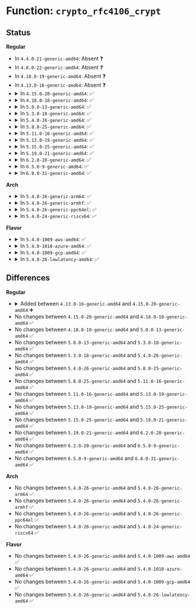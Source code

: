 # Function: <code>crypto_rfc4106_crypt</code>

## Status
<b>Regular</b>
<ul>
<li>
In <code>4.4.0-21-generic-amd64</code>: Absent ❓
</li>
<li>
In <code>4.8.0-22-generic-amd64</code>: Absent ❓
</li>
<li>
In <code>4.10.0-19-generic-amd64</code>: Absent ❓
</li>
<li>
In <code>4.13.0-16-generic-amd64</code>: Absent ❓
</li>
<li>
<details>
<summary>In <code>4.15.0-20-generic-amd64</code>: ✅</summary>

```c
struct aead_request * crypto_rfc4106_crypt(struct aead_request * req)
```

```json
{
  "name": "crypto_rfc4106_crypt",
  "collision_type": "Unique Static",
  "inline_type": "No",
  "funcs": [
    {
      "addr": 18446744071583276240,
      "name": "crypto_rfc4106_crypt",
      "external": false,
      "loc": "crypto/gcm.c:805",
      "file": "crypto/gcm.c",
      "inline": "seen, unknown",
      "caller_inline": [],
      "caller_func": [
        "crypto/gcm.c:crypto_rfc4106_decrypt",
        "crypto/gcm.c:crypto_rfc4106_encrypt"
      ]
    }
  ],
  "symbols": [
    {
      "addr": 18446744071583276240,
      "name": "crypto_rfc4106_crypt",
      "section": ".text",
      "bind": "STB_LOCAL",
      "size": 692
    }
  ]
}
```
</details>
</li>
<li>
<details>
<summary>In <code>4.18.0-10-generic-amd64</code>: ✅</summary>

```c
struct aead_request * crypto_rfc4106_crypt(struct aead_request * req)
```

```json
{
  "name": "crypto_rfc4106_crypt",
  "collision_type": "Unique Static",
  "inline_type": "No",
  "funcs": [
    {
      "addr": 18446744071583484352,
      "name": "crypto_rfc4106_crypt",
      "external": false,
      "loc": "crypto/gcm.c:805",
      "file": "crypto/gcm.c",
      "inline": "seen, unknown",
      "caller_inline": [],
      "caller_func": [
        "crypto/gcm.c:crypto_rfc4106_decrypt",
        "crypto/gcm.c:crypto_rfc4106_encrypt"
      ]
    }
  ],
  "symbols": [
    {
      "addr": 18446744071583484352,
      "name": "crypto_rfc4106_crypt",
      "section": ".text",
      "bind": "STB_LOCAL",
      "size": 692
    }
  ]
}
```
</details>
</li>
<li>
<details>
<summary>In <code>5.0.0-13-generic-amd64</code>: ✅</summary>

```c
struct aead_request * crypto_rfc4106_crypt(struct aead_request * req)
```

```json
{
  "name": "crypto_rfc4106_crypt",
  "collision_type": "Unique Static",
  "inline_type": "No",
  "funcs": [
    {
      "addr": 18446744071583605040,
      "name": "crypto_rfc4106_crypt",
      "external": false,
      "loc": "crypto/gcm.c:805",
      "file": "crypto/gcm.c",
      "inline": "seen, unknown",
      "caller_inline": [],
      "caller_func": [
        "crypto/gcm.c:crypto_rfc4106_decrypt",
        "crypto/gcm.c:crypto_rfc4106_encrypt"
      ]
    }
  ],
  "symbols": [
    {
      "addr": 18446744071583605040,
      "name": "crypto_rfc4106_crypt",
      "section": ".text",
      "bind": "STB_LOCAL",
      "size": 692
    }
  ]
}
```
</details>
</li>
<li>
<details>
<summary>In <code>5.3.0-18-generic-amd64</code>: ✅</summary>

```c
struct aead_request * crypto_rfc4106_crypt(struct aead_request * req)
```

```json
{
  "name": "crypto_rfc4106_crypt",
  "collision_type": "Unique Static",
  "inline_type": "No",
  "funcs": [
    {
      "addr": 18446744071583791376,
      "name": "crypto_rfc4106_crypt",
      "external": false,
      "loc": "crypto/gcm.c:778",
      "file": "crypto/gcm.c",
      "inline": "seen, unknown",
      "caller_inline": [],
      "caller_func": [
        "crypto/gcm.c:crypto_rfc4106_decrypt",
        "crypto/gcm.c:crypto_rfc4106_encrypt"
      ]
    }
  ],
  "symbols": [
    {
      "addr": 18446744071583791376,
      "name": "crypto_rfc4106_crypt",
      "section": ".text",
      "bind": "STB_LOCAL",
      "size": 700
    }
  ]
}
```
</details>
</li>
<li>
<details>
<summary>In <code>5.4.0-26-generic-amd64</code>: ✅</summary>

```c
struct aead_request * crypto_rfc4106_crypt(struct aead_request * req)
```

```json
{
  "name": "crypto_rfc4106_crypt",
  "collision_type": "Unique Static",
  "inline_type": "No",
  "funcs": [
    {
      "addr": 18446744071583894320,
      "name": "crypto_rfc4106_crypt",
      "external": false,
      "loc": "crypto/gcm.c:761",
      "file": "crypto/gcm.c",
      "inline": "seen, unknown",
      "caller_inline": [],
      "caller_func": [
        "crypto/gcm.c:crypto_rfc4106_decrypt",
        "crypto/gcm.c:crypto_rfc4106_encrypt"
      ]
    }
  ],
  "symbols": [
    {
      "addr": 18446744071583894320,
      "name": "crypto_rfc4106_crypt",
      "section": ".text",
      "bind": "STB_LOCAL",
      "size": 700
    }
  ]
}
```
</details>
</li>
<li>
<details>
<summary>In <code>5.8.0-25-generic-amd64</code>: ✅</summary>

```c
struct aead_request * crypto_rfc4106_crypt(struct aead_request * req)
```

```json
{
  "name": "crypto_rfc4106_crypt",
  "collision_type": "Unique Static",
  "inline_type": "No",
  "funcs": [
    {
      "addr": 18446744071584282640,
      "name": "crypto_rfc4106_crypt",
      "external": false,
      "loc": "crypto/gcm.c:730",
      "file": "crypto/gcm.c",
      "inline": "seen, unknown",
      "caller_inline": [],
      "caller_func": [
        "crypto/gcm.c:crypto_rfc4106_decrypt",
        "crypto/gcm.c:crypto_rfc4106_encrypt"
      ]
    }
  ],
  "symbols": [
    {
      "addr": 18446744071584282640,
      "name": "crypto_rfc4106_crypt",
      "section": ".text",
      "bind": "STB_LOCAL",
      "size": 703
    }
  ]
}
```
</details>
</li>
<li>
<details>
<summary>In <code>5.11.0-16-generic-amd64</code>: ✅</summary>

```c
struct aead_request * crypto_rfc4106_crypt(struct aead_request * req)
```

```json
{
  "name": "crypto_rfc4106_crypt",
  "collision_type": "Unique Static",
  "inline_type": "No",
  "funcs": [
    {
      "addr": 18446744071584400336,
      "name": "crypto_rfc4106_crypt",
      "external": false,
      "loc": "crypto/gcm.c:722",
      "file": "crypto/gcm.c",
      "inline": "seen, unknown",
      "caller_inline": [],
      "caller_func": [
        "crypto/gcm.c:crypto_rfc4106_decrypt",
        "crypto/gcm.c:crypto_rfc4106_encrypt"
      ]
    }
  ],
  "symbols": [
    {
      "addr": 18446744071584400336,
      "name": "crypto_rfc4106_crypt",
      "section": ".text",
      "bind": "STB_LOCAL",
      "size": 703
    }
  ]
}
```
</details>
</li>
<li>
<details>
<summary>In <code>5.13.0-19-generic-amd64</code>: ✅</summary>

```c
struct aead_request * crypto_rfc4106_crypt(struct aead_request * req)
```

```json
{
  "name": "crypto_rfc4106_crypt",
  "collision_type": "Unique Static",
  "inline_type": "No",
  "funcs": [
    {
      "addr": 18446744071584436784,
      "name": "crypto_rfc4106_crypt",
      "external": false,
      "loc": "crypto/gcm.c:722",
      "file": "crypto/gcm.c",
      "inline": "seen, unknown",
      "caller_inline": [],
      "caller_func": [
        "crypto/gcm.c:crypto_rfc4106_decrypt",
        "crypto/gcm.c:crypto_rfc4106_encrypt"
      ]
    }
  ],
  "symbols": [
    {
      "addr": 18446744071584436784,
      "name": "crypto_rfc4106_crypt",
      "section": ".text",
      "bind": "STB_LOCAL",
      "size": 703
    }
  ]
}
```
</details>
</li>
<li>
<details>
<summary>In <code>5.15.0-25-generic-amd64</code>: ✅</summary>

```c
struct aead_request * crypto_rfc4106_crypt(struct aead_request * req)
```

```json
{
  "name": "crypto_rfc4106_crypt",
  "collision_type": "Unique Static",
  "inline_type": "No",
  "funcs": [
    {
      "addr": 18446744071584834144,
      "name": "crypto_rfc4106_crypt",
      "external": false,
      "loc": "crypto/gcm.c:722",
      "file": "crypto/gcm.c",
      "inline": "seen, unknown",
      "caller_inline": [],
      "caller_func": [
        "crypto/gcm.c:crypto_rfc4106_decrypt",
        "crypto/gcm.c:crypto_rfc4106_encrypt"
      ]
    }
  ],
  "symbols": [
    {
      "addr": 18446744071584834144,
      "name": "crypto_rfc4106_crypt",
      "section": ".text",
      "bind": "STB_LOCAL",
      "size": 703
    }
  ]
}
```
</details>
</li>
<li>
<details>
<summary>In <code>5.19.0-21-generic-amd64</code>: ✅</summary>

```c
struct aead_request * crypto_rfc4106_crypt(struct aead_request * req)
```

```json
{
  "name": "crypto_rfc4106_crypt",
  "collision_type": "Unique Static",
  "inline_type": "No",
  "funcs": [
    {
      "addr": 18446744071585527056,
      "name": "crypto_rfc4106_crypt",
      "external": false,
      "loc": "crypto/gcm.c:722",
      "file": "crypto/gcm.c",
      "inline": "seen, unknown",
      "caller_inline": [],
      "caller_func": [
        "crypto/gcm.c:crypto_rfc4106_decrypt",
        "crypto/gcm.c:crypto_rfc4106_encrypt"
      ]
    }
  ],
  "symbols": [
    {
      "addr": 18446744071585527056,
      "name": "crypto_rfc4106_crypt",
      "section": ".text",
      "bind": "STB_LOCAL",
      "size": 710
    }
  ]
}
```
</details>
</li>
<li>
<details>
<summary>In <code>6.2.0-20-generic-amd64</code>: ✅</summary>

```c
struct aead_request * crypto_rfc4106_crypt(struct aead_request * req)
```

```json
{
  "name": "crypto_rfc4106_crypt",
  "collision_type": "Unique Static",
  "inline_type": "No",
  "funcs": [
    {
      "addr": 18446744071586288448,
      "name": "crypto_rfc4106_crypt",
      "external": false,
      "loc": "crypto/gcm.c:722",
      "file": "crypto/gcm.c",
      "inline": "seen, unknown",
      "caller_inline": [],
      "caller_func": [
        "crypto/gcm.c:crypto_rfc4106_decrypt",
        "crypto/gcm.c:crypto_rfc4106_encrypt"
      ]
    }
  ],
  "symbols": [
    {
      "addr": 18446744071586288448,
      "name": "crypto_rfc4106_crypt",
      "section": ".text",
      "bind": "STB_LOCAL",
      "size": 710
    }
  ]
}
```
</details>
</li>
<li>
<details>
<summary>In <code>6.5.0-9-generic-amd64</code>: ✅</summary>

```c
struct aead_request * crypto_rfc4106_crypt(struct aead_request * req)
```

```json
{
  "name": "crypto_rfc4106_crypt",
  "collision_type": "Unique Static",
  "inline_type": "No",
  "funcs": [
    {
      "addr": 18446744071586532560,
      "name": "crypto_rfc4106_crypt",
      "external": false,
      "loc": "crypto/gcm.c:720",
      "file": "crypto/gcm.c",
      "inline": "seen, unknown",
      "caller_inline": [],
      "caller_func": [
        "crypto/gcm.c:crypto_rfc4106_decrypt",
        "crypto/gcm.c:crypto_rfc4106_encrypt"
      ]
    }
  ],
  "symbols": [
    {
      "addr": 18446744071586532560,
      "name": "crypto_rfc4106_crypt",
      "section": ".text",
      "bind": "STB_LOCAL",
      "size": 710
    }
  ]
}
```
</details>
</li>
<li>
<details>
<summary>In <code>6.8.0-31-generic-amd64</code>: ✅</summary>

```c
struct aead_request * crypto_rfc4106_crypt(struct aead_request * req)
```

```json
{
  "name": "crypto_rfc4106_crypt",
  "collision_type": "Unique Static",
  "inline_type": "No",
  "funcs": [
    {
      "addr": 18446744071586802832,
      "name": "crypto_rfc4106_crypt",
      "external": false,
      "loc": "crypto/gcm.c:718",
      "file": "crypto/gcm.c",
      "inline": "seen, unknown",
      "caller_inline": [],
      "caller_func": [
        "crypto/gcm.c:crypto_rfc4106_decrypt",
        "crypto/gcm.c:crypto_rfc4106_encrypt"
      ]
    }
  ],
  "symbols": [
    {
      "addr": 18446744071586802832,
      "name": "crypto_rfc4106_crypt",
      "section": ".text",
      "bind": "STB_LOCAL",
      "size": 710
    }
  ]
}
```
</details>
</li>
</ul>
<b>Arch</b>
<ul>
<li>
<details>
<summary>In <code>5.4.0-26-generic-arm64</code>: ✅</summary>

```c
struct aead_request * crypto_rfc4106_crypt(struct aead_request * req)
```

```json
{
  "name": "crypto_rfc4106_crypt",
  "collision_type": "Unique Static",
  "inline_type": "No",
  "funcs": [
    {
      "addr": 18446603336495714032,
      "name": "crypto_rfc4106_crypt",
      "external": false,
      "loc": "crypto/gcm.c:761",
      "file": "crypto/gcm.c",
      "inline": "seen, unknown",
      "caller_inline": [],
      "caller_func": [
        "crypto/gcm.c:crypto_rfc4106_decrypt",
        "crypto/gcm.c:crypto_rfc4106_encrypt"
      ]
    }
  ],
  "symbols": [
    {
      "addr": 18446603336495714032,
      "name": "crypto_rfc4106_crypt",
      "section": ".text",
      "bind": "STB_LOCAL",
      "size": 480
    }
  ]
}
```
</details>
</li>
<li>
<details>
<summary>In <code>5.4.0-26-generic-armhf</code>: ✅</summary>

```c
struct aead_request * crypto_rfc4106_crypt(struct aead_request * req)
```

```json
{
  "name": "crypto_rfc4106_crypt",
  "collision_type": "Unique Static",
  "inline_type": "No",
  "funcs": [
    {
      "addr": 3229067092,
      "name": "crypto_rfc4106_crypt",
      "external": false,
      "loc": "crypto/gcm.c:761",
      "file": "crypto/gcm.c",
      "inline": "seen, unknown",
      "caller_inline": [],
      "caller_func": [
        "crypto/gcm.c:crypto_rfc4106_decrypt",
        "crypto/gcm.c:crypto_rfc4106_encrypt"
      ]
    }
  ],
  "symbols": [
    {
      "addr": 3229067092,
      "name": "crypto_rfc4106_crypt",
      "section": ".text",
      "bind": "STB_LOCAL",
      "size": 568
    }
  ]
}
```
</details>
</li>
<li>
<details>
<summary>In <code>5.4.0-26-generic-ppc64el</code>: ✅</summary>

```c
struct aead_request * crypto_rfc4106_crypt(struct aead_request * req)
```

```json
{
  "name": "crypto_rfc4106_crypt",
  "collision_type": "Unique Static",
  "inline_type": "No",
  "funcs": [
    {
      "addr": 13835058055289863472,
      "name": "crypto_rfc4106_crypt",
      "external": false,
      "loc": "crypto/gcm.c:761",
      "file": "crypto/gcm.c",
      "inline": "seen, unknown",
      "caller_inline": [],
      "caller_func": [
        "crypto/gcm.c:crypto_rfc4106_decrypt",
        "crypto/gcm.c:crypto_rfc4106_encrypt"
      ]
    }
  ],
  "symbols": [
    {
      "addr": 13835058055289863472,
      "name": "crypto_rfc4106_crypt",
      "section": ".text",
      "bind": "STB_LOCAL",
      "size": 676
    }
  ]
}
```
</details>
</li>
<li>
<details>
<summary>In <code>5.4.0-24-generic-riscv64</code>: ✅</summary>

```c
struct aead_request * crypto_rfc4106_crypt(struct aead_request * req)
```

```json
{
  "name": "crypto_rfc4106_crypt",
  "collision_type": "Unique Static",
  "inline_type": "No",
  "funcs": [
    {
      "addr": 18446743936274857662,
      "name": "crypto_rfc4106_crypt",
      "external": false,
      "loc": "crypto/gcm.c:761",
      "file": "crypto/gcm.c",
      "inline": "seen, unknown",
      "caller_inline": [],
      "caller_func": [
        "crypto/gcm.c:crypto_rfc4106_decrypt",
        "crypto/gcm.c:crypto_rfc4106_encrypt"
      ]
    }
  ],
  "symbols": [
    {
      "addr": 18446743936274857662,
      "name": "crypto_rfc4106_crypt",
      "section": ".text",
      "bind": "STB_LOCAL",
      "size": 522
    }
  ]
}
```
</details>
</li>
</ul>
<b>Flavor</b>
<ul>
<li>
<details>
<summary>In <code>5.4.0-1009-aws-amd64</code>: ✅</summary>

```c
struct aead_request * crypto_rfc4106_crypt(struct aead_request * req)
```

```json
{
  "name": "crypto_rfc4106_crypt",
  "collision_type": "Unique Static",
  "inline_type": "No",
  "funcs": [
    {
      "addr": 18446744071583863056,
      "name": "crypto_rfc4106_crypt",
      "external": false,
      "loc": "crypto/gcm.c:761",
      "file": "crypto/gcm.c",
      "inline": "seen, unknown",
      "caller_inline": [],
      "caller_func": [
        "crypto/gcm.c:crypto_rfc4106_decrypt",
        "crypto/gcm.c:crypto_rfc4106_encrypt"
      ]
    }
  ],
  "symbols": [
    {
      "addr": 18446744071583863056,
      "name": "crypto_rfc4106_crypt",
      "section": ".text",
      "bind": "STB_LOCAL",
      "size": 700
    }
  ]
}
```
</details>
</li>
<li>
<details>
<summary>In <code>5.4.0-1010-azure-amd64</code>: ✅</summary>

```c
struct aead_request * crypto_rfc4106_crypt(struct aead_request * req)
```

```json
{
  "name": "crypto_rfc4106_crypt",
  "collision_type": "Unique Static",
  "inline_type": "No",
  "funcs": [
    {
      "addr": 18446744071583800112,
      "name": "crypto_rfc4106_crypt",
      "external": false,
      "loc": "crypto/gcm.c:761",
      "file": "crypto/gcm.c",
      "inline": "seen, unknown",
      "caller_inline": [],
      "caller_func": [
        "crypto/gcm.c:crypto_rfc4106_decrypt",
        "crypto/gcm.c:crypto_rfc4106_encrypt"
      ]
    }
  ],
  "symbols": [
    {
      "addr": 18446744071583800112,
      "name": "crypto_rfc4106_crypt",
      "section": ".text",
      "bind": "STB_LOCAL",
      "size": 700
    }
  ]
}
```
</details>
</li>
<li>
<details>
<summary>In <code>5.4.0-1009-gcp-amd64</code>: ✅</summary>

```c
struct aead_request * crypto_rfc4106_crypt(struct aead_request * req)
```

```json
{
  "name": "crypto_rfc4106_crypt",
  "collision_type": "Unique Static",
  "inline_type": "No",
  "funcs": [
    {
      "addr": 18446744071583846816,
      "name": "crypto_rfc4106_crypt",
      "external": false,
      "loc": "crypto/gcm.c:761",
      "file": "crypto/gcm.c",
      "inline": "seen, unknown",
      "caller_inline": [],
      "caller_func": [
        "crypto/gcm.c:crypto_rfc4106_decrypt",
        "crypto/gcm.c:crypto_rfc4106_encrypt"
      ]
    }
  ],
  "symbols": [
    {
      "addr": 18446744071583846816,
      "name": "crypto_rfc4106_crypt",
      "section": ".text",
      "bind": "STB_LOCAL",
      "size": 700
    }
  ]
}
```
</details>
</li>
<li>
<details>
<summary>In <code>5.4.0-26-lowlatency-amd64</code>: ✅</summary>

```c
struct aead_request * crypto_rfc4106_crypt(struct aead_request * req)
```

```json
{
  "name": "crypto_rfc4106_crypt",
  "collision_type": "Unique Static",
  "inline_type": "No",
  "funcs": [
    {
      "addr": 18446744071583947888,
      "name": "crypto_rfc4106_crypt",
      "external": false,
      "loc": "crypto/gcm.c:761",
      "file": "crypto/gcm.c",
      "inline": "seen, unknown",
      "caller_inline": [],
      "caller_func": [
        "crypto/gcm.c:crypto_rfc4106_decrypt",
        "crypto/gcm.c:crypto_rfc4106_encrypt"
      ]
    }
  ],
  "symbols": [
    {
      "addr": 18446744071583947888,
      "name": "crypto_rfc4106_crypt",
      "section": ".text",
      "bind": "STB_LOCAL",
      "size": 700
    }
  ]
}
```
</details>
</li>
</ul>

## Differences
<b>Regular</b>
<ul>
<li>
<details>
<summary>Added between <code>4.13.0-16-generic-amd64</code> and <code>4.15.0-20-generic-amd64</code> ➕</summary>

```c
struct aead_request * crypto_rfc4106_crypt(struct aead_request * req)
```
</details>
</li>
<li>
No changes between <code>4.15.0-20-generic-amd64</code> and <code>4.18.0-10-generic-amd64</code> ✅
</li>
<li>
No changes between <code>4.18.0-10-generic-amd64</code> and <code>5.0.0-13-generic-amd64</code> ✅
</li>
<li>
No changes between <code>5.0.0-13-generic-amd64</code> and <code>5.3.0-18-generic-amd64</code> ✅
</li>
<li>
No changes between <code>5.3.0-18-generic-amd64</code> and <code>5.4.0-26-generic-amd64</code> ✅
</li>
<li>
No changes between <code>5.4.0-26-generic-amd64</code> and <code>5.8.0-25-generic-amd64</code> ✅
</li>
<li>
No changes between <code>5.8.0-25-generic-amd64</code> and <code>5.11.0-16-generic-amd64</code> ✅
</li>
<li>
No changes between <code>5.11.0-16-generic-amd64</code> and <code>5.13.0-19-generic-amd64</code> ✅
</li>
<li>
No changes between <code>5.13.0-19-generic-amd64</code> and <code>5.15.0-25-generic-amd64</code> ✅
</li>
<li>
No changes between <code>5.15.0-25-generic-amd64</code> and <code>5.19.0-21-generic-amd64</code> ✅
</li>
<li>
No changes between <code>5.19.0-21-generic-amd64</code> and <code>6.2.0-20-generic-amd64</code> ✅
</li>
<li>
No changes between <code>6.2.0-20-generic-amd64</code> and <code>6.5.0-9-generic-amd64</code> ✅
</li>
<li>
No changes between <code>6.5.0-9-generic-amd64</code> and <code>6.8.0-31-generic-amd64</code> ✅
</li>
</ul>
<b>Arch</b>
<ul>
<li>
No changes between <code>5.4.0-26-generic-amd64</code> and <code>5.4.0-26-generic-arm64</code> ✅
</li>
<li>
No changes between <code>5.4.0-26-generic-amd64</code> and <code>5.4.0-26-generic-armhf</code> ✅
</li>
<li>
No changes between <code>5.4.0-26-generic-amd64</code> and <code>5.4.0-26-generic-ppc64el</code> ✅
</li>
<li>
No changes between <code>5.4.0-26-generic-amd64</code> and <code>5.4.0-24-generic-riscv64</code> ✅
</li>
</ul>
<b>Flavor</b>
<ul>
<li>
No changes between <code>5.4.0-26-generic-amd64</code> and <code>5.4.0-1009-aws-amd64</code> ✅
</li>
<li>
No changes between <code>5.4.0-26-generic-amd64</code> and <code>5.4.0-1010-azure-amd64</code> ✅
</li>
<li>
No changes between <code>5.4.0-26-generic-amd64</code> and <code>5.4.0-1009-gcp-amd64</code> ✅
</li>
<li>
No changes between <code>5.4.0-26-generic-amd64</code> and <code>5.4.0-26-lowlatency-amd64</code> ✅
</li>
</ul>
